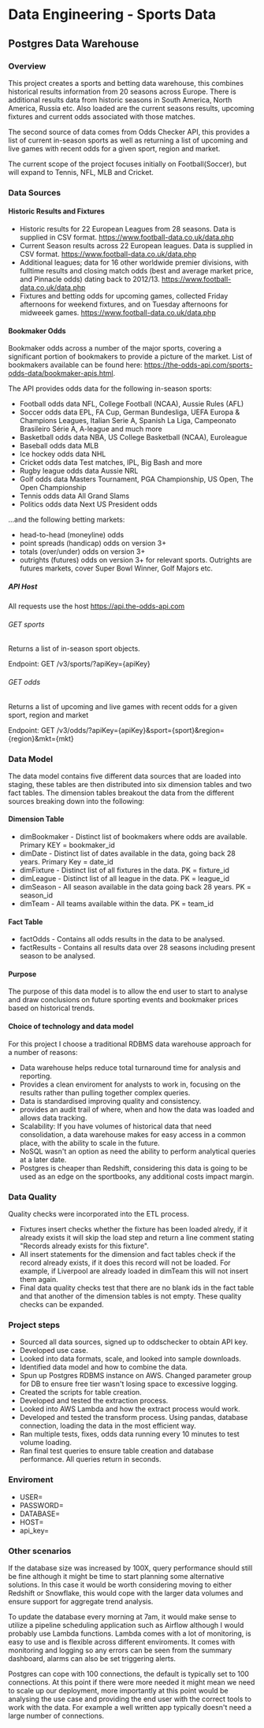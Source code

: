 # Data Engineering - Sports Data
## Postgres Data Warehouse

### Overview
This project creates a sports and betting data warehouse, this combines historical results information from
20 seasons across Europe. There is additional results data from historic seasons in South America, North America, Russia etc.
Also loaded are the current seasons results, upcoming fixtures and current odds associated with those matches.

The second source of data comes from Odds Checker API, this provides a list of current in-season sports as well as returning a list of upcoming and live games with recent odds for a given sport, region and market.

The current scope of the project focuses initially on Football(Soccer), but will expand to Tennis, NFL, MLB and Cricket. 

### Data Sources
#### Historic Results and Fixtures
* Historic results for 22 European Leagues from 28 seasons. Data is supplied in CSV format. https://www.football-data.co.uk/data.php
* Current Season results across 22 European leagues. Data is supplied in CSV format. https://www.football-data.co.uk/data.php
* Additional leagues; data for 16 other worldwide premier divisions, with fulltime results and closing match odds (best and average market price, and Pinnacle odds) dating back to 2012/13. https://www.football-data.co.uk/data.php
* Fixtures and betting odds for upcoming games, collected Friday afternoons for weekend fixtures, and on Tuesday afternoons for midweeek games. https://www.football-data.co.uk/data.php

#### Bookmaker Odds
Bookmaker odds across a number of the major sports, covering a significant portion of bookmakers to provide a picture of the market. List of bookmakers available can be found here: https://the-odds-api.com/sports-odds-data/bookmaker-apis.html.

The API provides odds data for the following in-season sports:
* Football odds data   NFL, College Football (NCAA), Aussie Rules (AFL)
* Soccer odds data   EPL, FA Cup, German Bundesliga, UEFA Europa & Champions Leagues, Italian Serie A, Spanish La Liga, Campeonato Brasileiro Série A, A-league and much more
* Basketball odds data   NBA, US College Basketball (NCAA), Euroleague
* Baseball odds data   MLB
* Ice hockey odds data   NHL
* Cricket odds data   Test matches, IPL, Big Bash and more
* Rugby league odds data   Aussie NRL
* Golf odds data   Masters Tournament, PGA Championship, US Open, The Open Championship
* Tennis odds data   All Grand Slams
* Politics odds data   Next US President odds
 
...and the following betting markets:
* head-to-head (moneyline) odds
* point spreads (handicap) odds on version 3+
* totals (over/under) odds on version 3+
* outrights (futures) odds on version 3+ for relevant sports. Outrights are futures markets, cover Super Bowl Winner, Golf Majors etc.

##### API Host
All requests use the host https://api.the-odds-api.com

###### GET sports
Returns a list of in-season sport objects.

Endpoint: GET /v3/sports/?apiKey={apiKey}

###### GET odds
Returns a list of upcoming and live games with recent odds for a given sport, region and market

Endpoint: GET /v3/odds/?apiKey={apiKey}&sport={sport}&region={region}&mkt={mkt}

### Data Model
The data model contains five different data sources that are loaded into staging, these tables are then 
distributed into six dimension tables and two fact tables. The dimension tables breakout the data from the 
different sources breaking down into the following:

#### Dimension Table
* dimBookmaker - Distinct list of bookmakers where odds are available. Primary KEY = bookmaker_id
* dimDate - Distinct list of dates available in the data, going back 28 years. Primary Key = date_id  
* dimFixture - Distinct list of all fixtures in the data. PK = fixture_id
* dimLeague - Distinct list of all league in the data. PK = league_id
* dimSeason - All season available in the data going back 28 years. PK = season_id
* dimTeam - All teams available within the data. PK = team_id

#### Fact Table
* factOdds - Contains all odds results in the data to be analysed.
* factResults - Contains all results data over 28 seasons including present season to be analysed.

#### Purpose
The purpose of this data model is to allow the end user to start to analyse and draw conclusions
on future sporting events and bookmaker prices based on historical trends. 

#### Choice of technology and data model
For this project I choose a traditional RDBMS data warehouse approach for a number of reasons:
* Data warehouse helps reduce total turnaround time for analysis and reporting.
* Provides a clean enviroment for analysts to work in, focusing on the results rather than pulling together complex queries.
* Data is standardised improving quality and consistency.
* provides an audit trail of where, when and how the data was loaded and allows data tracking.
* Scalability: If you have volumes of historical data that need consolidation, a data warehouse makes for easy access in a common place, with the ability to scale in the future.
* NoSQL wasn't an option as need the ability to perform analytical queries at a later date.
* Postgres is cheaper than Redshift, considering this data is going to be used as an edge on the sportbooks, any additional costs impact margin.

### Data Quality
Quality checks were incorporated into the ETL process.

* Fixtures insert checks whether the fixture has been loaded alredy, if it already exists it will skip the load step and return a line comment stating "Records already exists for this fixture".
* All insert statements for the dimension and fact tables check if the record already exists, if it does this record will not be loaded. For example, if Liverpool are already loaded in dimTeam this will not insert them again.
* Final data quality checks test that there are no blank ids in the fact table and that another of the dimension tables is not empty. These quality checks can be expanded.

### Project steps
* Sourced all data sources, signed up to oddschecker to obtain API key.
* Developed use case.
* Looked into data formats, scale, and looked into sample downloads.
* Identified data model and how to combine the data.
* Spun up Postgres RDBMS instance on AWS. Changed parameter group for DB to ensure free tier wasn't losing space to excessive logging.
* Created the scripts for table creation.  
* Developed and tested the extraction process.
* Looked into AWS Lambda and how the extract process would work.
* Developed and tested the transform process. Using pandas, database connection, loading the data in the most efficient way.
* Ran multiple tests, fixes, odds data running every 10 minutes to test volume loading.
* Ran final test queries to ensure table creation and database performance. All queries return in seconds.

### Enviroment
* USER=
* PASSWORD=
* DATABASE=
* HOST=
* api_key=




### Other scenarios
If the database size was increased by 100X, query performance should still be fine although it might be time to start planning some alternative solutions. In this case it would be worth considering moving to either Redshift or Snowflake, this would cope with the larger data volumes and ensure support for aggregate trend analysis. 

To update the database every morning at 7am, it would make sense to utilize a pipeline scheduling application such as Airflow although I would probably use Lambda functions. Lambda comes with a lot of monitoring, is easy to use and is flexible across different enviroments. It comes with monitoring and logging so any errors can be seen from the summary dashboard, alarms can also be set triggering alerts. 

Postgres can cope with 100 connections, the default is typically set to 100 connections. At this point if there were more needed it might mean we need to scale up our deployment, more importantly at this point would be analysing the use case and providing the end user with the correct tools to work with the data. For example a well written app typically doesn't need a large number of connections.


